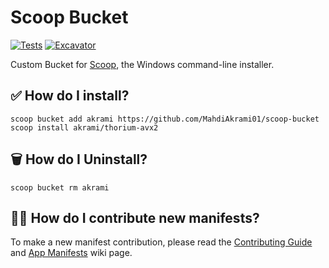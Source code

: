 # Scoop Bucket

<!-- Uncomment the following line after replacing placeholders -->
[![Tests](https://github.com/MahdiAkrami01/scoop-bucket/actions/workflows/ci.yml/badge.svg)](https://github.com/MahdiAkrami01/scoop-bucket/actions/workflows/ci.yml) [![Excavator](https://github.com/MahdiAkrami01/scoop-bucket/actions/workflows/excavator.yml/badge.svg)](https://github.com/MahdiAkrami01/scoop-bucket/actions/workflows/excavator.yml)

Custom Bucket for [Scoop](https://scoop.sh), the Windows command-line installer.

## ✅ How do I install?

```pwsh
scoop bucket add akrami https://github.com/MahdiAkrami01/scoop-bucket
scoop install akrami/thorium-avx2
```

## 🗑 How do I Uninstall?

```pwsh
scoop bucket rm akrami
```

## 🧑‍💻 How do I contribute new manifests?

To make a new manifest contribution, please read the [Contributing
Guide](https://github.com/ScoopInstaller/.github/blob/main/.github/CONTRIBUTING.md)
and [App Manifests](https://github.com/ScoopInstaller/Scoop/wiki/App-Manifests)
wiki page.
